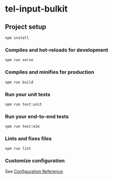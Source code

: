 # tel-input-bulkit

## Project setup

```node
npm install
```

### Compiles and hot-reloads for development

```node
npm run serve
```

### Compiles and minifies for production

```node
npm run build
```

### Run your unit tests

```node
npm run test:unit
```

### Run your end-to-end tests

```node
npm run test:e2e
```

### Lints and fixes files

```node
npm run lint
```

### Customize configuration

See [Configuration Reference](https://cli.vuejs.org/config/).
